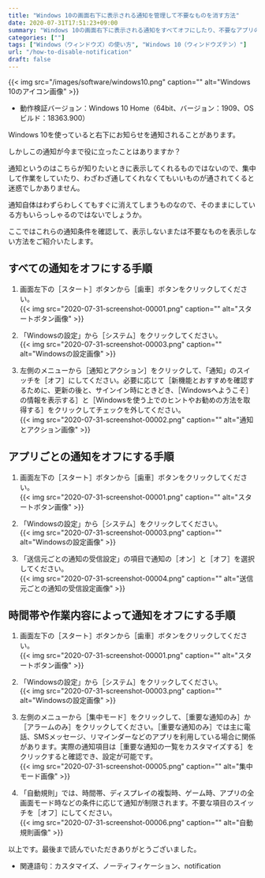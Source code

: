 ```yaml
---
title: "Windows 10の画面右下に表示される通知を管理して不要なものを消す方法"
date: 2020-07-31T17:51:23+09:00
summary: "Windows 10の画面右下に表示される通知をすべてオフにしたり、不要なアプリのみオフにしたり、時間帯や作業内容によってオフにする手順をご紹介いたします。"
categories: [""]
tags: ["Windows（ウィンドウズ）の使い方", "Windows 10（ウィンドウズテン）"]
url: "/how-to-disable-notification"
draft: false
---
```


{{< img src="/images/software/windows10.png" caption="" alt="Windows 10のアイコン画像" >}}

- 動作検証バージョン：Windows 10 Home（64bit、バージョン：1909、OSビルド：18363.900）

Windows 10を使っていると右下にお知らせを通知されることがあります。

しかしこの通知が今まで役に立ったことはありますか？

通知というのはこちらが知りたいときに表示してくれるものではないので、集中して作業をしていたり、わざわざ通してくれなくてもいいものが通されてくると迷惑でしかありません。

通知自体はわずらわしくてもすぐに消えてしまうものなので、そのままにしている方もいらっしゃるのではないでしょうか。

ここではこれらの通知条件を確認して、表示しないまたは不要なものを表示しない方法をご紹介いたします。

## すべての通知をオフにする手順

1. 画面左下の［スタート］ボタンから［歯車］ボタンをクリックしてください。  
{{< img src="2020-07-31-screenshot-00001.png" caption="" alt="スタートボタン画像" >}}

2. 「Windowsの設定」から［システム］をクリックしてください。  
{{< img src="2020-07-31-screenshot-00003.png" caption="" alt="Windowsの設定画像" >}}

3. 左側のメニューから［通知とアクション］をクリックして、「通知」のスイッチを［オフ］にしてください。必要に応じて［新機能とおすすめを確認するために、更新の後と、サインイン時にときどき、［Windowsへようこそ］の情報を表示する］と［Windowsを使う上でのヒントやお勧めの方法を取得する］をクリックしてチェックを外してください。  
{{< img src="2020-07-31-screenshot-00002.png" caption="" alt="通知とアクション画像" >}}

## アプリごとの通知をオフにする手順

1. 画面左下の［スタート］ボタンから［歯車］ボタンをクリックしてください。  
{{< img src="2020-07-31-screenshot-00001.png" caption="" alt="スタートボタン画像" >}}

2. 「Windowsの設定」から［システム］をクリックしてください。  
{{< img src="2020-07-31-screenshot-00003.png" caption="" alt="Windowsの設定画像" >}}

3. 「送信元ごとの通知の受信設定」の項目で通知の［オン］と［オフ］を選択してください。  
{{< img src="2020-07-31-screenshot-00004.png" caption="" alt="送信元ごとの通知の受信設定画像" >}}

## 時間帯や作業内容によって通知をオフにする手順

1. 画面左下の［スタート］ボタンから［歯車］ボタンをクリックしてください。  
{{< img src="2020-07-31-screenshot-00001.png" caption="" alt="スタートボタン画像" >}}

2. 「Windowsの設定」から［システム］をクリックしてください。  
{{< img src="2020-07-31-screenshot-00003.png" caption="" alt="Windowsの設定画像" >}}

3. 左側のメニューから［集中モード］をクリックして、［重要な通知のみ］か［アラームのみ］をクリックしてください。［重要な通知のみ］では主に電話、SMSメッセージ、リマインダーなどのアプリを利用している場合に関係があります。実際の通知項目は［重要な通知の一覧をカスタマイズする］をクリックすると確認でき、設定が可能です。  
{{< img src="2020-07-31-screenshot-00005.png" caption="" alt="集中モード画像" >}}

4. 「自動規則」では、時間帯、ディスプレイの複製時、ゲーム時、アプリの全画面モード時などの条件に応じて通知が制限されます。不要な項目のスイッチを［オフ］にしてください。  
{{< img src="2020-07-31-screenshot-00006.png" caption="" alt="自動規則画像" >}}

以上です。最後まで読んでいただきありがとうございました。

- 関連語句：カスタマイズ、ノーティフィケーション、notification
